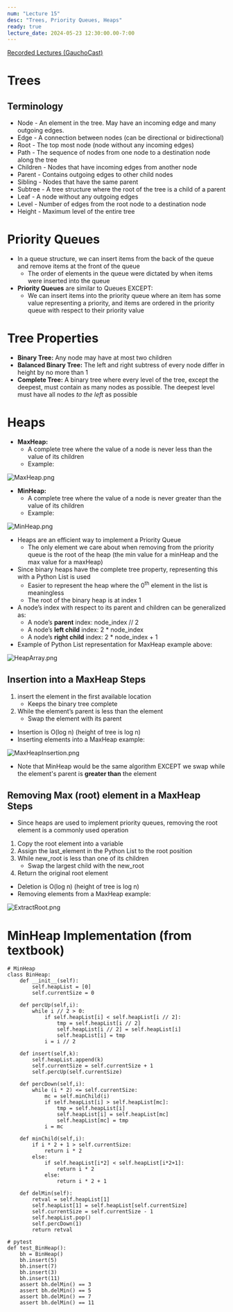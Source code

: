 ```yaml
---
num: "Lecture 15"
desc: "Trees, Priority Queues, Heaps"
ready: true
lecture_date: 2024-05-23 12:30:00.00-7:00
---
```


[Recorded Lectures (GauchoCast)](https://gauchocast.hosted.panopto.com/Panopto/Pages/Sessions/List.aspx?folderID=0a1305b2-d90d-4a41-885a-b14c01652083) 

# Trees

## Terminology

* Node - An element in the tree. May have an incoming edge and many outgoing edges.
* Edge - A connection between nodes (can be directional or bidirectional)
* Root - The top most node (node without any incoming edges)
* Path - The sequence of nodes from one node to a destination node along the tree
* Children - Nodes that have incoming edges from another node
* Parent - Contains outgoing edges to other child nodes
* Sibling - Nodes that have the same parent
* Subtree - A tree structure where the root of the tree is a child of a parent
* Leaf - A node without any outgoing edges
* Level - Number of edges from the root node to a destination node
* Height - Maximum level of the entire tree

# Priority Queues

* In a queue structure, we can insert items from the back of the queue and remove items at the front of the queue
	* The order of elements in the queue were dictated by when items were inserted into the queue
* <b>Priority Queues</b> are similar to Queues EXCEPT:
	* We can insert items into the priority queue where an item has some value representing a priority, and items are ordered in the priority queue with respect to their priority value

# Tree Properties

* <b>Binary Tree:</b> Any node may have at most two children
* <b>Balanced Binary Tree:</b> The left and right subtress of every node differ in height by no more than 1
* <b>Complete Tree:</b> A binary tree where every level of the tree, except the deepest, must contain as many nodes as possible. The deepest level must have all nodes <i>to the left</i> as possible

# Heaps

* <b>MaxHeap:</b>
	* A complete tree where the value of a node is never less than the value of its children
	* Example:

![MaxHeap.png](MaxHeap.png)

* <b>MinHeap:</b>
	* A complete tree where the value of a node is never greater than the value of its children
	* Example:

![MinHeap.png](MinHeap.png)

* Heaps are an efficient way to implement a Priority Queue
	* The only element we care about when removing from the priority queue is the root of the heap (the min value for a minHeap and the max value for a maxHeap)
* Since binary heaps have the complete tree property, representing this with a Python List is used
	* Easier to represent the heap where the 0<sup>th</sup> element in the list is meaningless
	* The root of the binary heap is at index 1
* A node’s index with respect to its parent and children can be generalized as:
	* A node’s <b>parent</b> index: node_index // 2 
	* A node’s <b>left child</b> index: 2 * node_index
	* A node’s <b>right child</b> index: 2 * node_index + 1
* Example of Python List representation for MaxHeap example above:

![HeapArray.png](HeapArray.png)

## Insertion into a MaxHeap Steps

1. insert the element in the first available location
	* Keeps the binary tree complete
2. While the element’s parent is less than the element
	* Swap the element with its parent

* Insertion is O(log n) (height of tree is log n)
* Inserting elements into a MaxHeap example:

![MaxHeapInsertion.png](MaxHeapInsertion.png)

* Note that MinHeap would be the same algorithm EXCEPT we swap while the element's parent is <b>greater than</b> the element

## Removing Max (root) element in a MaxHeap Steps

* Since heaps are used to implement priority queues, removing the root element is a commonly used operation

1. Copy the root element into a variable
2. Assign the last_element in the Python List to the root position
3. While new_root is less than one of its children
	* Swap the largest child with the new_root
4. Return the original root element

* Deletion is O(log n) (height of tree is log n)
* Removing elements from a MaxHeap example:

![ExtractRoot.png](ExtractRoot.png)

# MinHeap Implementation (from textbook)

```
# MinHeap
class BinHeap:
	def __init__(self):
		self.heapList = [0]
		self.currentSize = 0

	def percUp(self,i):
		while i // 2 > 0:
			if self.heapList[i] < self.heapList[i // 2]:
				tmp = self.heapList[i // 2]
				self.heapList[i // 2] = self.heapList[i]
				self.heapList[i] = tmp
			i = i // 2

	def insert(self,k):
		self.heapList.append(k)
		self.currentSize = self.currentSize + 1
		self.percUp(self.currentSize)

	def percDown(self,i):
		while (i * 2) <= self.currentSize:
			mc = self.minChild(i)
			if self.heapList[i] > self.heapList[mc]:
				tmp = self.heapList[i]
				self.heapList[i] = self.heapList[mc]
				self.heapList[mc] = tmp
			i = mc

	def minChild(self,i):
		if i * 2 + 1 > self.currentSize:
			return i * 2
		else:
			if self.heapList[i*2] < self.heapList[i*2+1]:
				return i * 2
			else:
				return i * 2 + 1

	def delMin(self):
		retval = self.heapList[1]
		self.heapList[1] = self.heapList[self.currentSize]
		self.currentSize = self.currentSize - 1
		self.heapList.pop()
		self.percDown(1)
		return retval
```
```
# pytest
def test_BinHeap():
	bh = BinHeap()
	bh.insert(5)
	bh.insert(7)
	bh.insert(3)
	bh.insert(11)
	assert bh.delMin() == 3
	assert bh.delMin() == 5
	assert bh.delMin() == 7
	assert bh.delMin() == 11
```
